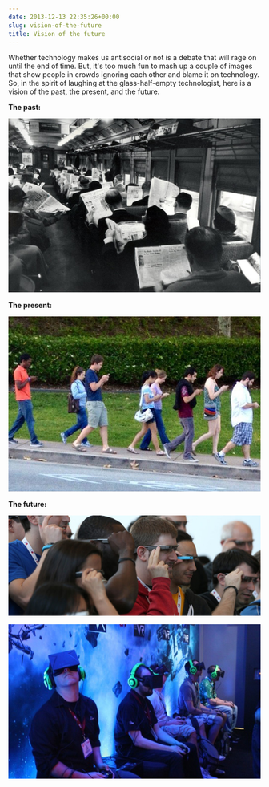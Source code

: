 ```yaml
---
date: 2013-12-13 22:35:26+00:00
slug: vision-of-the-future
title: Vision of the future
---
```


Whether technology makes us antisocial or not is a debate that will rage on until the end of time. But, it's too much fun to mash up a couple of images that show people in crowds ignoring each other and blame it on technology. So, in the spirit of laughing at the glass-half-empty technologist, here is a vision of the past, the present, and the future.

**The past:**


<img src="/images/newspaper.jpg" alt="Newspaper" style="width: 800px;"/>


**The present:**


![tech](/images/tech.jpg)


**The future:**


![](/images/glass.jpg)





![rift](/images/rift.jpg)
